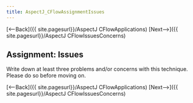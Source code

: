 ```yaml
---
title: AspectJ_CFlowAssignmentIssues
---
```

[<--Back]({{ site.pagesurl}}/AspectJ CFlowApplications) [Next-->]({{ site.pagesurl}}/AspectJ CFlowIssuesConcerns)

## Assignment: Issues
Write down at least three problems and/or concerns with this technique. Please do so before moving on.

[<--Back]({{ site.pagesurl}}/AspectJ CFlowApplications) [Next-->]({{ site.pagesurl}}/AspectJ CFlowIssuesConcerns)